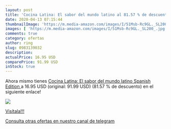 ```yaml
---
layout: post
title: 'Cocina Latina: El sabor del mundo latino al 81.57 % de descuento'
date: 2020-04-13 07:15:44
thumbnailImage: 'https://m.media-amazon.com/images/I/51Msb-Rc9GL._SL200_.jpg'
images: [ 'https://m.media-amazon.com/images/I/51Msb-Rc9GL._SL200_.jpg' ]
comments: true
category: ofertas
author: ring
slug: 0983139032
description:
actualPrice: 16.95 USD
comparePrice: 91.99 USD
inStock: true
---
```


Ahora mismo tienes [Cocina Latina: El sabor del mundo latino  Spanish Edition ](https://www.amazon.com/dp/0983139032/?tag=redken08-20) a 16.95 USD (original: 91.99 USD) (81.57 %  de descuento) en el siguiente enlace!

[![](https://m.media-amazon.com/images/I/51Msb-Rc9GL._SL200_.jpg)](https://www.amazon.com/dp/0983139032/?tag=redken08-20)

[Visítala!!!](https://www.amazon.com/dp/0983139032/?tag=redken08-20)

[Consulta otras ofertas en nuestro canal de telegram](https://t.me/s/ofertas25)
